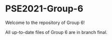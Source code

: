 # PSE2021-Group-6

Welcome to the repository of Group 6!

All up-to-date files of Group 6 are in branch final.
